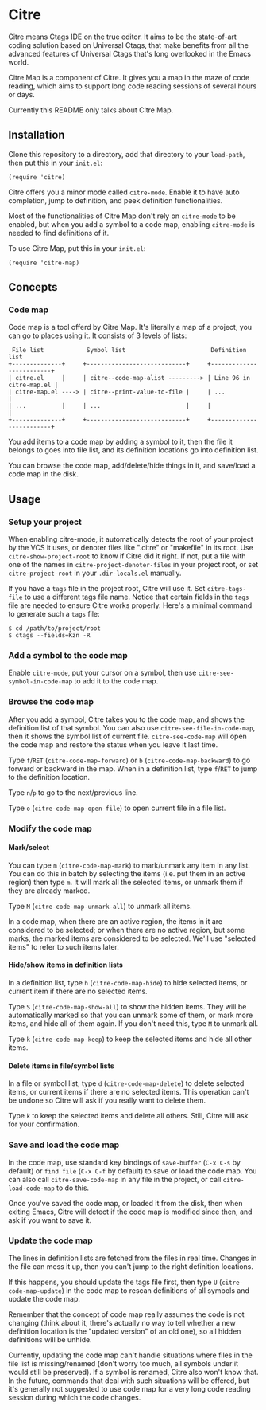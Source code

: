 # Citre

Citre means Ctags IDE on the true editor. It aims to be the state-of-art coding
solution based on Universal Ctags, that make benefits from all the advanced
features of Universal Ctags that's long overlooked in the Emacs world.

Citre Map is a component of Citre. It gives you a map in the maze of code
reading, which aims to support long code reading sessions of several hours or
days.

Currently this README only talks about Citre Map.

## Installation

Clone this repository to a directory, add that directory to your `load-path`,
then put this in your `init.el`:

``` emacs-lisp
(require 'citre)
```

Citre offers you a minor mode called `citre-mode`. Enable it to have auto
completion, jump to definition, and peek definition functionalities.

Most of the functionalities of Citre Map don't rely on `citre-mode` to be
enabled, but when you add a symbol to a code map, enabling `citre-mode` is
needed to find definitions of it.

To use Citre Map, put this in your `init.el`:

``` emacs-lisp
(require 'citre-map)
```

## Concepts

### Code map

Code map is a tool offerd by Citre Map. It's literally a map of a project, you
can go to places using it. It consists of 3 levels of lists:

```
 File list            Symbol list                        Definition list
+--------------+     +----------------------------+     +-------------------------+
| citre.el     |     | citre--code-map-alist ---------> | Line 96 in citre-map.el |
| citre-map.el ----> | citre--print-value-to-file |     | ...                     |
| ...          |     | ...                        |     |                         |
+--------------+     +----------------------------+     +-------------------------+
```

You add items to a code map by adding a symbol to it, then the file it belongs
to goes into file list, and its definition locations go into definition list.

You can browse the code map, add/delete/hide things in it, and save/load a code
map in the disk.

## Usage

### Setup your project

When enabling citre-mode, it automatically detects the root of your project by
the VCS it uses, or denoter files like ".citre" or "makefile" in its root. Use
`citre-show-project-root` to know if Citre did it right. If not, put a file
with one of the names in `citre-project-denoter-files` in your project root, or
set `citre-project-root` in your `.dir-locals.el` manually.

If you have a `tags` file in the project root, Citre will use it. Set
`citre-tags-file` to use a different tags file name. Notice that certain fields
in the `tags` file are needed to ensure Citre works properly. Here's a minimal
command to generate such a `tags` file:

``` console
$ cd /path/to/project/root
$ ctags --fields=Kzn -R
```

### Add a symbol to the code map

Enable `citre-mode`, put your cursor on a symbol, then use
`citre-see-symbol-in-code-map` to add it to the code map.

### Browse the code map

After you add a symbol, Citre takes you to the code map, and shows the
definition list of that symbol. You can also use `citre-see-file-in-code-map`,
then it shows the symbol list of current file. `citre-see-code-map` will open
the code map and restore the status when you leave it last time.

Type `f`/`RET` (`citre-code-map-forward`) or `b` (`citre-code-map-backward`) to
go forward or backward in the map. When in a definition list, type `f`/`RET` to
jump to the definition location.

Type `n`/`p` to go to the next/previous line.

Type `o` (`citre-code-map-open-file`) to open current file in a file list.

### Modify the code map

#### Mark/select

You can type `m` (`citre-code-map-mark`) to mark/unmark any item in any list.
You can do this in batch by selecting the items (i.e. put them in an active
region) then type `m`. It will mark all the selected items, or unmark them if
they are already marked.

Type `M` (`citre-code-map-unmark-all`) to unmark all items.

In a code map, when there are an active region, the items in it are considered
to be selected; or when there are no active region, but some marks, the marked
items are considered to be selected. We'll use "selected items" to refer to
such items later.

#### Hide/show items in definition lists

In a definition list, type `h` (`citre-code-map-hide`) to hide selected items,
or current item if there are no selected items.

Type `S` (`citre-code-map-show-all`) to show the hidden items. They will be
automatically marked so that you can unmark some of them, or mark more items,
and hide all of them again. If you don't need this, type `M` to unmark all.

Type `k` (`citre-code-map-keep`) to keep the selected items and hide all other
items.

#### Delete items in file/symbol lists

In a file or symbol list, type `d` (`citre-code-map-delete`) to delete selected
items, or current items if there are no selected items. This operation can't be
undone so Citre will ask if you really want to delete them.

Type `k` to keep the selected items and delete all others. Still, Citre will
ask for your confirmation.

### Save and load the code map

In the code map, use standard key bindings of `save-buffer` (`C-x C-s` by
default) or `find file` (`C-x C-f` by default) to save or load the code map.
You can also call `citre-save-code-map` in any file in the project, or call
`citre-load-code-map` to do this.

Once you've saved the code map, or loaded it from the disk, then when exiting
Emacs, Citre will detect if the code map is modified since then, and ask if you
want to save it.

### Update the code map

The lines in definition lists are fetched from the files in real time. Changes
in the file can mess it up, then you can't jump to the right definition
locations.

If this happens, you should update the tags file first, then type `U`
(`citre-code-map-update`) in the code map to rescan definitions of all symbols
and update the code map.

Remember that the concept of code map really assumes the code is not changing
(think about it, there's actually no way to tell whether a new definition
location is the "updated version" of an old one), so all hidden definitions
will be unhide.

Currently, updating the code map can't handle situations where files in the
file list is missing/renamed (don't worry too much, all symbols under it would
still be preserved). If a symbol is renamed, Citre also won't know that. In the
future, commands that deal with such situations will be offered, but it's
generally not suggested to use code map for a very long code reading session
during which the code changes.
